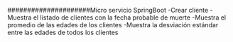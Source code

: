 #####################Micro servicio SpringBoot
-Crear cliente
-Muestra el listado de clientes con la fecha probable de muerte
-Muestra el promedio de las edades de los clientes
-Muestra la desviación estándar entre las edades de todos los clientes